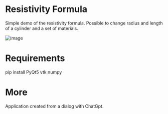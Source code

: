 # Resistivity Formula

Simple demo of the resistivity formula.
Possible to change radius and length of a cylinder and a set of materials.

![image](https://github.com/phfix/resistivityformula/assets/35774904/eb26e618-dc54-4106-a227-117f46cf737f)

# Requirements

pip install PyQt5 vtk numpy

# More
Application created from a dialog with ChatGpt.


